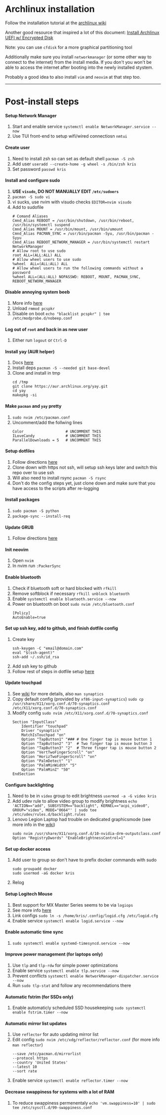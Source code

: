 # Archlinux installation

Follow the installation tutorial at the [archlinux wiki](https://wiki.archlinux.org/)

Another good resource that inspired a lot of this document:
[Install Archlinux UEFI w/ Encrypted Disk](https://blog.bespinian.io/posts/installing-arch-linux-on-uefi-with-full-disk-encryption/)

Note: you can use `cfdisk` for a more graphical partitioning tool

Additionally make sure you install `networkmanager` (or some other way to
connect to the internet) from the install media. If you don't you won't be able
to access the internet after booting into the newly installed stystem.

Probably a good idea to also install `vim` and `neovim` at that step too.


---

# Post-install steps

#### Setup Network Manager
1.  Start and enable service `systemctl enable NetworkManager.service --now`
2.  Use TUI front-end to setup wifi/wired connectiosn `nmtui`

#### Create user
1.  Need to install zsh so can set as default shell `pacman -S zsh`
2.  Add user `useradd --create-home -g wheel -s /bin/zsh kris`
3.  Set password `passwd kris`

#### Install and configure sudo
1.  **USE `visudo`, DO NOT MANUALLY EDIT `/etc/sudoers`**
2.  `pacman -S sudo vi`
3.  vi sucks, use nvim with visudo checks `EDITOR=nvim visudo`
4.  Add to sudofile
    ```
    # Comand Aliases
    Cmnd_Alias REBOOT = /usr/bin/shutdown, /usr/bin/reboot, /usr/bin/systemctl suspend
    Cmnd_Alias MOUNT = /usr/bin/mount, /usr/bin/umount
    Cmnd_Alias PACMAN_SYNC = /usr/bin/pacman -Syu, /usr/bin/pacman -Syyu
    Cmnd_Alias REBOOT_NETWORK_MANAGER = /usr/bin/systemctl restart NetworkManager
    # Allow root to use sudo
    root ALL=(ALL:ALL) ALL
    # Allow wheel users to use sudo
    %wheel  ALL=(ALL:ALL) ALL
    # Allow wheel users to run the following commands without a password
    %wheel ALL=(ALL:ALL) NOPASSWD: REBOOT, MOUNT, PACMAN_SYNC, REBOOT_NETWORK_MANAGER
    ```

#### Disable annoying system beeb
1.  More info [here](https://wiki.archlinux.org/title/PC_speaker)
2.  Unload `rmmod pcspkr`
3.  Disable on boot `echo "blacklist pcspkr" | tee /etc/modprobe.d/nobeep.conf`

#### Log out of `root` and back in as new user
1.  Either run `logout` or `Ctrl-D`

#### Install yay (AUR helper)
1.  Docs [here](https://github.com/Jguer/yay)
2.  Install deps `pacman -S --needed git base-devel`
3.  Clone and install in tmp
    ```
    cd /tmp
    git clone https://aur.archlinux.org/yay.git
    cd yay
    makepkg -si
    ```

#### Make `pacman` and `yay` pretty
1.  `sudo nvim /etc/pacman.conf`
2.  Uncomment/add the follwing lines
    ```
    Color                   # UNCOMMENT THIS
    ILoveCandy              # UNCOMMENT THIS
    ParallelDownloads = 5   # UNCOMMENT THIS
    ```

#### Setup dotfiles
1.  Follow directions [here](../../README.md)
2.  Clone down with https not ssh, will setup ssh keys later and switch this repo over to use ssh
3.  Will also need to install rsync `pacman -S rsync`
4.  Don't do the config steps yet, just clone down and make sure that you have access to the scripts after re-logging

#### Install packages
1.  `sudo pacman -S python`
2.  `package-sync --install-req`

#### Update GRUB
1.  Follow directions [here](./grub-config.md)

#### Init neovim
1.  Open `nvim`
2.  In nvim run `:PackerSync`

#### Enable bluetooth
1.  Check if bluetooth soft or hard blocked with `rfkill`
2.  Remove softblock if necessary `rfkill unblock bluetooth`
3.  Enable `systemctl enable bluetooth.service --now`
4.  Power on bluetooth on boot `sudo nvim /etc/bluetooth.conf`
    ```
    [Policy]
    AutoEnable=true
    ```

#### Set up ssh key, add to github, and finish dotfile config
1.  Create key
    ```
    ssh-keygen -C "email@domain.com"
    eval "$(ssh-agent)"
    ssh-add ~/.ssh/id_rsa
    ```
2.  Add ssh key to github
3.  Follow rest of steps in dotfile setup [here](../../README.md)

#### Update touchpad
1.  See [wiki](https://wiki.archlinux.org/title/Touchpad_Synaptics) for more details, also `man synaptics`
2.  Copy default config (provided by `xf86-input-synaptics`)
    `sudo cp /usr/share/X11/xorg.conf.d/70-synaptics.conf /etc/X11/xorg.conf.d/70-synaptics.conf`
3.  Modify config `sudo nvim /etc/X11/xorg.conf.d/70-synaptics.conf`
    ```
    Section "InputClass"
        Identifier "touchpad"
        Driver "synaptics"
        MatchIsTouchpad "on"
        Option "TapButton1" "### # One finger tap is mouse button 1
        Option "TapButton2" "3"  # Two finger tap is mouse button 3
        Option "TapButton3" "2"  # Three finger tap is mouse button 2
        Option "VertTwoFingerScroll" "on"
        Option "HorizTwoFingerScroll" "on"
        Option "PalmDetect" "1"
        Option "PalmMinWidth" "5"
        Option "PalmMinZ" "50"
    EndSection
    ```

#### Configure backlighting
1.  Need to be in `video` group to edit brightness `usermod -a -G video kris`
2.  Add udev rule to allow video group to modify brightness `echo 'ACTION=="add", SUBSYSTEM=="backlight", KERNEL=="acpi_video0", GROUP="video", MODE="0664"' | sudo tee /etc/udev/rules.d/backlight.rules`
3.  Lenovo Legion Laptop had trouble on dedicated graphicsmode (see more info in the [wiki](https://wiki.archlinux.org/title/Laptop/Lenovo#Legion_series))
    ```
    sudo nvim /usr/share/X11/xorg.conf.d/10-nvidia-drm-outputclass.conf
    Option "RegistryDwords" "EnableBrightnessControl=1"
    ```

#### Set up docker access
1.  Add user to group so don't have to prefix docker commands with sudo
    ```
    sudo groupadd docker
    sudo usermod -aG docker kris
    ```
2.  Relog

#### Setup Logitech Mouse
1.  Best support for MX Master Series seems to be via `logiops`
2.  See more info [here](https://danishshakeel.me/configure-logitech-mx-master-3-on-linux-logiops/)
3.  Link configs `sudo ln -s /home/kris/.config/logid.cfg /etc/logid.cfg`
4.  Enable service `systemctl enable logid.service --now`

#### Enable automatic time sync
1.  `sudo systemctl enable systemd-timesyncd.service --now`

#### Improve power management (for laptops only)
1.  Use `tlp` and `tlp-rdw` for simple power optimizations
1.  Enable service `systemctl enable tlp.service --now`
2.  Prevent conflicts `systemctl enable NetworkManager-dispatcher.service --now`
3.  Run `sudo tlp-stat` and follow any recommendations there

#### Automatic fstrim (for SSDs only)
1.  Enable automaticly scheduled SSD housekeeping `sudo systemctl enable fstrim.timer --now`

#### Automatic mirror list updates
1.  Use `reflector` for auto updating mirror list
2.  Edit config `sudo nvim /etc/xdg/reflector/reflector.conf` (for more info `man reflector`)
    ```
    --save /etc/pacman.d/mirrorlist
    --protocol https
    --country 'United States'
    --latest 10
    --sort rate
    ```
3. Enable service `systemctl enable reflector.timer --now`

#### Decrease swappiness for systems with a lot of RAM
1. To reduce swappiness permenentaly `echo 'vm.swappiness=10' | sudo tee /etc/sysctl.d/99-swappiness.conf`
